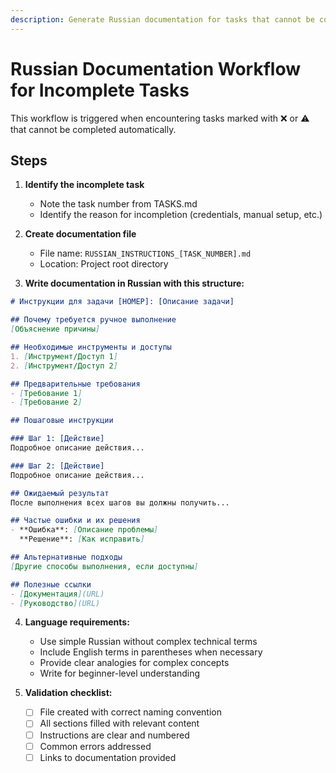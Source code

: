 ```yaml
---
description: Generate Russian documentation for tasks that cannot be completed automatically
---
```


# Russian Documentation Workflow for Incomplete Tasks

This workflow is triggered when encountering tasks marked with ❌ or ⚠️ that cannot be completed automatically.

## Steps

1. **Identify the incomplete task**
   - Note the task number from TASKS.md
   - Identify the reason for incompletion (credentials, manual setup, etc.)

2. **Create documentation file**
   - File name: `RUSSIAN_INSTRUCTIONS_[TASK_NUMBER].md`
   - Location: Project root directory

3. **Write documentation in Russian with this structure:**

```markdown
# Инструкции для задачи [НОМЕР]: [Описание задачи]

## Почему требуется ручное выполнение
[Объяснение причины]

## Необходимые инструменты и доступы
1. [Инструмент/Доступ 1]
2. [Инструмент/Доступ 2]

## Предварительные требования
- [Требование 1]
- [Требование 2]

## Пошаговые инструкции

### Шаг 1: [Действие]
Подробное описание действия...

### Шаг 2: [Действие]
Подробное описание действия...

## Ожидаемый результат
После выполнения всех шагов вы должны получить...

## Частые ошибки и их решения
- **Ошибка**: [Описание проблемы]
  **Решение**: [Как исправить]

## Альтернативные подходы
[Другие способы выполнения, если доступны]

## Полезные ссылки
- [Документация](URL)
- [Руководство](URL)
```

4. **Language requirements:**
   - Use simple Russian without complex technical terms
   - Include English terms in parentheses when necessary
   - Provide clear analogies for complex concepts
   - Write for beginner-level understanding

5. **Validation checklist:**
   - [ ] File created with correct naming convention
   - [ ] All sections filled with relevant content
   - [ ] Instructions are clear and numbered
   - [ ] Common errors addressed
   - [ ] Links to documentation provided
